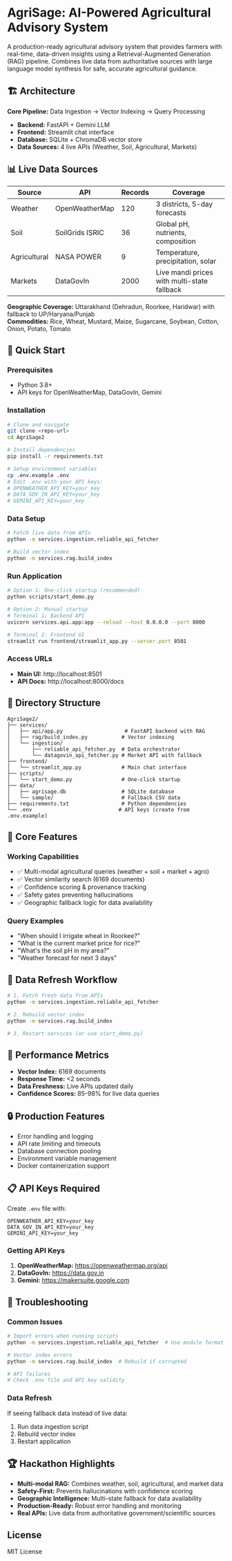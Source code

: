 # AgriSage: AI-Powered Agricultural Advisory System

A production-ready agricultural advisory system that provides farmers with real-time, data-driven insights using a Retrieval-Augmented Generation (RAG) pipeline. Combines live data from authoritative sources with large language model synthesis for safe, accurate agricultural guidance.

## 🏗️ Architecture

**Core Pipeline:** Data Ingestion → Vector Indexing → Query Processing
- **Backend:** FastAPI + Gemini LLM
- **Frontend:** Streamlit chat interface
- **Database:** SQLite + ChromaDB vector store
- **Data Sources:** 4 live APIs (Weather, Soil, Agricultural, Markets)

## 📊 Live Data Sources

| Source | API | Records | Coverage |
|--------|-----|---------|----------|
| Weather | OpenWeatherMap | 120 | 3 districts, 5-day forecasts |
| Soil | SoilGrids ISRIC | 36 | Global pH, nutrients, composition |
| Agricultural | NASA POWER | 9 | Temperature, precipitation, solar |
| Markets | DataGovIn | 2000 | Live mandi prices with multi-state fallback |

**Geographic Coverage:** Uttarakhand (Dehradun, Roorkee, Haridwar) with fallback to UP/Haryana/Punjab  
**Commodities:** Rice, Wheat, Mustard, Maize, Sugarcane, Soybean, Cotton, Onion, Potato, Tomato

## 🚀 Quick Start

### Prerequisites
- Python 3.8+
- API keys for OpenWeatherMap, DataGovIn, Gemini

### Installation
```bash
# Clone and navigate
git clone <repo-url>
cd AgriSage2

# Install dependencies
pip install -r requirements.txt

# Setup environment variables
cp .env.example .env
# Edit .env with your API keys:
# OPENWEATHER_API_KEY=your_key
# DATA_GOV_IN_API_KEY=your_key  
# GEMINI_API_KEY=your_key
```

### Data Setup
```bash
# Fetch live data from APIs
python -m services.ingestion.reliable_api_fetcher

# Build vector index
python -m services.rag.build_index
```

### Run Application
```bash
# Option 1: One-click startup (recommended)
python scripts/start_demo.py

# Option 2: Manual startup
# Terminal 1: Backend API
uvicorn services.api.app:app --reload --host 0.0.0.0 --port 8000

# Terminal 2: Frontend UI
streamlit run frontend/streamlit_app.py --server.port 8501
```

### Access URLs
- **Main UI:** http://localhost:8501
- **API Docs:** http://localhost:8000/docs

## 📁 Directory Structure

```
AgriSage2/
├── services/
│   ├── api/app.py                    # FastAPI backend with RAG
│   ├── rag/build_index.py           # Vector indexing
│   └── ingestion/
│       ├── reliable_api_fetcher.py  # Data orchestrator
│       └── datagovin_api_fetcher.py # Market API with fallback
├── frontend/
│   └── streamlit_app.py             # Main chat interface
├── scripts/
│   └── start_demo.py                # One-click startup
├── data/
│   ├── agrisage.db                  # SQLite database
│   └── sample/                      # Fallback CSV data
├── requirements.txt                 # Python dependencies
└── .env                            # API keys (create from .env.example)
```

## 🔧 Core Features

### Working Capabilities
- ✅ Multi-modal agricultural queries (weather + soil + market + agro)
- ✅ Vector similarity search (6169 documents)
- ✅ Confidence scoring & provenance tracking
- ✅ Safety gates preventing hallucinations
- ✅ Geographic fallback logic for data availability

### Query Examples
- "When should I irrigate wheat in Roorkee?"
- "What is the current market price for rice?"
- "What's the soil pH in my area?"
- "Weather forecast for next 3 days"

## 🔄 Data Refresh Workflow

```bash
# 1. Fetch fresh data from APIs
python -m services.ingestion.reliable_api_fetcher

# 2. Rebuild vector index
python -m services.rag.build_index

# 3. Restart services (or use start_demo.py)
```

## 🎯 Performance Metrics

- **Vector Index:** 6169 documents
- **Response Time:** <2 seconds
- **Data Freshness:** Live APIs updated daily
- **Confidence Scores:** 85-98% for live data queries

## 🔒 Production Features

- Error handling and logging
- API rate limiting and timeouts
- Database connection pooling
- Environment variable management
- Docker containerization support

## 📋 API Keys Required

Create `.env` file with:
```
OPENWEATHER_API_KEY=your_key
DATA_GOV_IN_API_KEY=your_key  
GEMINI_API_KEY=your_key
```

### Getting API Keys
1. **OpenWeatherMap:** https://openweathermap.org/api
2. **DataGovIn:** https://data.gov.in
3. **Gemini:** https://makersuite.google.com

## 🐛 Troubleshooting

### Common Issues
```bash
# Import errors when running scripts
python -m services.ingestion.reliable_api_fetcher  # Use module format

# Vector index errors
python -m services.rag.build_index  # Rebuild if corrupted

# API failures
# Check .env file and API key validity
```

### Data Refresh
If seeing fallback data instead of live data:
1. Run data ingestion script
2. Rebuild vector index
3. Restart application

## 🏆 Hackathon Highlights

- **Multi-modal RAG:** Combines weather, soil, agricultural, and market data
- **Safety-First:** Prevents hallucinations with confidence scoring
- **Geographic Intelligence:** Multi-state fallback for data availability
- **Production-Ready:** Robust error handling and monitoring
- **Real APIs:** Live data from authoritative government/scientific sources

## License

MIT License
